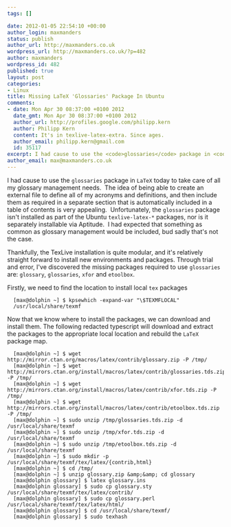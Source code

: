 ```yaml
--- 
tags: []

date: 2012-01-05 22:54:10 +00:00
author_login: maxmanders
status: publish
author_url: http://maxmanders.co.uk
wordpress_url: http://maxmanders.co.uk/?p=482
author: maxmanders
wordpress_id: 482
published: true
layout: post
categories: 
- Linux
title: Missing LaTeX 'Glossaries' Package In Ubuntu
comments: 
- date: Mon Apr 30 08:37:00 +0100 2012
  date_gmt: Mon Apr 30 08:37:00 +0100 2012
  author_url: http://profiles.google.com/philipp.kern
  author: Philipp Kern
  content: It's in texlive-latex-extra. Since ages.
  author_email: philipp.kern@gmail.com
  id: 35117
excerpt: I had cause to use the <code>glossaries</code> package in <code>LaTeX</code> today to take care of all my glossary management needs. &nbsp;The idea of being able to create an external file to define all of my acronyms and definitions, and then include them as required in a separate section that is automatically included in a table of contents is very appealing. &nbsp;Unfortunately, the <code>glossaries</code> package isn't installed as part of the Ubuntu <code>texlive-latex-*</code> packages, nor is it separately installable via Aptitude.
author_email: max@maxmanders.co.uk
---
```

I had cause to use the <code>glossaries</code> package in <code>LaTeX</code> today to take care of all my glossary management needs. &nbsp;The idea of being able to create an external file to define all of my acronyms and definitions, and then include them as required in a separate section that is automatically included in a table of contents is very appealing. &nbsp;Unfortunately, the <code>glossaries</code> package isn't installed as part of the Ubuntu <code>texlive-latex-*</code> packages, nor is it separately installable via Aptitude.<!--more--> &nbsp;I had expected that something as common as glossary management would be included, bud sadly that's not the case.

Thankfully, the TexLive installation is quite modular, and it's relatively straight forward to install new environments and packages. Through trial and error, I've discovered the missing packages required to use <code>glossaries</code> are: <code>glossary</code>, <code>glossaries</code>, <code>xfor</code> and <code>etoolbox</code>.

Firstly, we need to find the location to install local <code>tex</code> packages

      [max@dolphin ~] $ kpsewhich -expand-var "\$TEXMFLOCAL"
      /usr/local/share/texmf

Now that we know where to install the packages, we can download and install them. The following redacted typescript will download and extract the packages to the appropriate local location and rebuild the <code>LaTeX</code> package map.

      [max@dolphin ~] $ wget http://mirror.ctan.org/macros/latex/contrib/glossary.zip -P /tmp/
      [max@dolphin ~] $ wget http://mirrors.ctan.org/install/macros/latex/contrib/glossaries.tds.zip -P /tmp/
      [max@dolphin ~] $ wget http://mirrors.ctan.org/install/macros/latex/contrib/xfor.tds.zip -P /tmp/
      [max@dolphin ~] $ wget http://mirrors.ctan.org/install/macros/latex/contrib/etoolbox.tds.zip -P /tmp/
      [max@dolphin ~] $ sudo unzip /tmp/glossaries.tds.zip -d /usr/local/share/texmf
      [max@dolphin ~] $ sudo unzip /tmp/xfor.tds.zip -d /usr/local/share/texmf
      [max@dolphin ~] $ sudo unzip /tmp/etoolbox.tds.zip -d /usr/local/share/texmf
      [max@dolphin ~] $ sudo mkdir -p /usr/local/share/texmf/tex/latex/{contrib,html}
      [max@dolphin ~] $ cd /tmp/
      [max@dolphin ~] $ unzip glossary.zip &amp;&amp; cd glossary
      [max@dolphin glossary] $ latex glossary.ins
      [max@dolphin glossary] $ sudo cp glossary.sty /usr/local/share/texmf/tex/latex/contrib/
      [max@dolphin glossary] $ sudo cp glossary.perl /usr/local/share/texmf/tex/latex/html/
      [max@dolphin glossary] $ cd /usr/local/share/texmf/
      [max@dolphin glossary] $ sudo texhash
